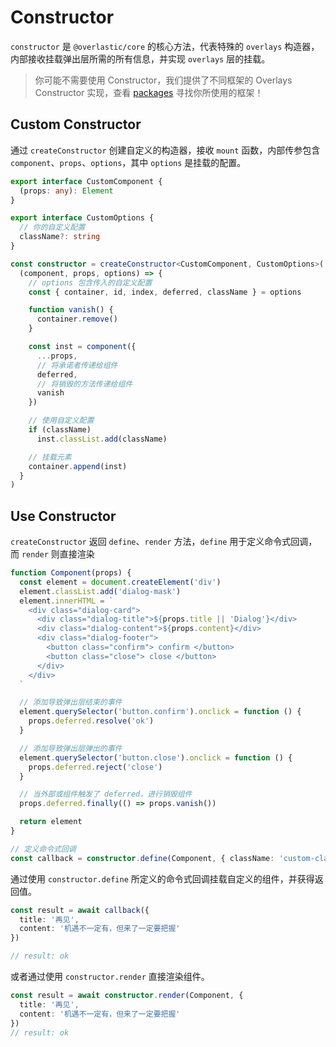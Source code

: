 # Constructor

`constructor` 是 `@overlastic/core` 的核心方法，代表特殊的 `overlays` 构造器，内部接收挂载弹出层所需的所有信息，并实现 `overlays` 层的挂载。

> 你可能不需要使用 Constructor，我们提供了不同框架的 Overlays Constructor 实现，查看 [packages](/zh/core/guide/getting-started#packages) 寻找你所使用的框架！

## Custom Constructor

通过 `createConstructor` 创建自定义的构造器，接收 `mount` 函数，内部传参包含 `component`、`props`、`options`，其中 `options` 是挂载的配置。

```ts
export interface CustomComponent {
  (props: any): Element
}

export interface CustomOptions {
  // 你的自定义配置
  className?: string
}

const constructor = createConstructor<CustomComponent, CustomOptions>(
  (component, props, options) => {
    // options 包含传入的自定义配置
    const { container, id, index, deferred, className } = options

    function vanish() {
      container.remove()
    }

    const inst = component({
      ...props,
      // 将承诺者传递给组件
      deferred,
      // 将销毁的方法传递给组件
      vanish
    })

    // 使用自定义配置
    if (className)
      inst.classList.add(className)

    // 挂载元素
    container.append(inst)
  }
)
```

## Use Constructor

`createConstructor` 返回 `define`、`render` 方法，`define` 用于定义命令式回调，而 `render` 则直接渲染

```ts
function Component(props) {
  const element = document.createElement('div')
  element.classList.add('dialog-mask')
  element.innerHTML = `
    <div class="dialog-card">
      <div class="dialog-title">${props.title || 'Dialog'}</div>
      <div class="dialog-content">${props.content}</div>
      <div class="dialog-footer">
        <button class="confirm"> confirm </button>
        <button class="close"> close </button>
      </div>
    </div>
  `

  // 添加导致弹出层结束的事件
  element.querySelector('button.confirm').onclick = function () {
    props.deferred.resolve('ok')
  }

  // 添加导致弹出层弹出的事件
  element.querySelector('button.close').onclick = function () {
    props.deferred.reject('close')
  }

  // 当外部或组件触发了 deferred，进行销毁组件
  props.deferred.finally(() => props.vanish())

  return element
}

// 定义命令式回调
const callback = constructor.define(Component, { className: 'custom-class' })
```

通过使用 `constructor.define` 所定义的命令式回调挂载自定义的组件，并获得返回值。

```ts
const result = await callback({
  title: '再见',
  content: '机遇不一定有，但来了一定要把握'
})

// result: ok
```

或者通过使用 `constructor.render` 直接渲染组件。

```ts
const result = await constructor.render(Component, {
  title: '再见',
  content: '机遇不一定有，但来了一定要把握'
})
// result: ok
```